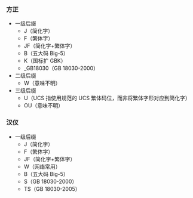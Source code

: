 ### 方正
- 一级后缀
    - J（简化字）
    - F（繁体字）
    - JF（简化字+繁体字）
    - B（五大码 Big-5）
    - K（国标扩 GBK）
    - _GB18030（GB 18030-2000）
- 二级后缀
    - W（意味不明）
- 三级后缀
    - U（UCS 指使用规范的 UCS 繁体码位，而非将繁体字形对应到简化字）
    - OU（意味不明）

### 汉仪
- 一级后缀
    - J（简化字）
    - F（繁体字）
    - JF（简化字+繁体字）
    - W（网络常用）
    - B（五大码 Big-5）
    - S（GB 18030-2000）
    - TS（GB 18030-2005）
